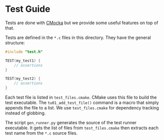 <!-- SPDX-License-Identifier: CC0-1.0 -->
<!-- SPDX-FileCopyrightText: 2020 Lynn Kirby -->

# Test Guide

Tests are done with [CMocka](https://cmocka.org) but we provide some useful
features on top of that.

Tests are defined in the `*.c` files in this directory. They have the general
structure:

```c
#include "test.h"

TEST(my_test1) {
    // assertions
}

TEST(my_test2) {
    // assertions
}
```

Each test file is listed in `test_files.cmake`. CMake uses this file to build
the test executable. The `tu01_add_test_file()` command is a macro that simply
appends the file to a list. We use `test_files.cmake` for dependency tracking
instead of globbing.

The script `gen_runner.py` generates the source of the test runner executable.
It gets the list of files from `test_files.cmake` then extracts each test
name from the `*.c` source files.
